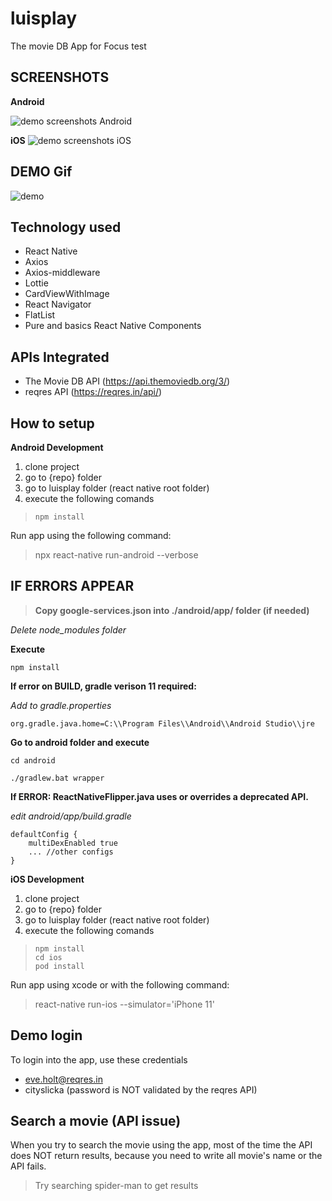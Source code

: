 # luisplay
The movie DB App for Focus test

## SCREENSHOTS
**Android**

![demo screenshots Android](https://imgur.com/kN26tC5.png)

**iOS**
![demo screenshots iOS](https://imgur.com/YsjIQIU.png)

## DEMO Gif


![demo](https://imgur.com/0zFFCfR.gif)


## Technology used

 - React Native
 - Axios 
 - Axios-middleware
 - Lottie
 - CardViewWithImage
 - React Navigator 
 - FlatList
 - Pure and basics React Native Components

## APIs Integrated

 - The Movie DB  API (https://api.themoviedb.org/3/)
 - reqres API (https://reqres.in/api/)

## How to setup
**Android Development**

 1. clone project
 2. go to {repo} folder
 3. go to luisplay folder (react native root folder)
 4. execute the following comands

>     npm install

 Run app  using the following command:
 

> npx react-native run-android --verbose


## IF ERRORS APPEAR ##

> **Copy google-services.json into ./android/app/ folder (if needed)**

*Delete node_modules folder*

**Execute**

    npm install




**If error on BUILD, gradle verison 11 required:**

*Add to gradle.properties*

`org.gradle.java.home=C:\\Program Files\\Android\\Android Studio\\jre`

**Go to android folder and execute**

    cd android

    ./gradlew.bat wrapper


**If ERROR: ReactNativeFlipper.java uses or overrides a deprecated API.**

_edit android/app/build.gradle_

```
defaultConfig {
    multiDexEnabled true
    ... //other configs
}
```



**iOS Development**

 1. clone project
 2. go to {repo} folder
 3. go to luisplay folder (react native root folder)
 4. execute the following comands
	 

>     npm install
>     cd ios
>     pod install

 Run app using xcode or with the following command:
 

> react-native run-ios --simulator='iPhone 11'

## Demo login
To login into the app, use these credentials

 - eve.holt@reqres.in
 - cityslicka   (password is NOT validated by the reqres API)

## Search a movie (API issue)
When you try to search the movie using the app, most of the time the API does NOT return results, because you need to write all movie's name or the API fails.

> Try searching spider-man to get results
